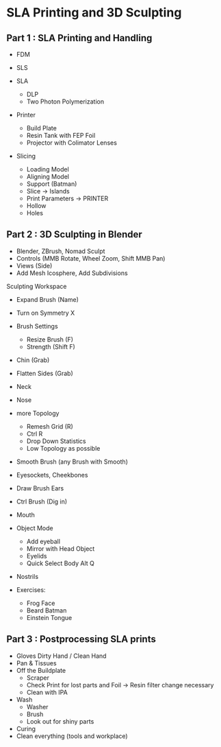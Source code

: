 # SLA Printing and 3D Sculpting

## Part 1 : SLA Printing and Handling

- FDM
- SLS
- SLA

  - DLP
  - Two Photon Polymerization

- Printer

  - Build Plate
  - Resin Tank with FEP Foil
  - Projector with Colimator Lenses

- Slicing
  - Loading Model
  - Aligning Model
  - Support (Batman)
  - Slice -> Islands
  - Print Parameters -> PRINTER
  - Hollow
  - Holes

## Part 2 : 3D Sculpting in Blender

- Blender, ZBrush, Nomad Sculpt
- Controls (MMB Rotate, Wheel Zoom, Shift MMB Pan)
- Views (Side)
- Add Mesh Icosphere, Add Subdivisions

Sculpting Workspace

- Expand Brush (Name)
- Turn on Symmetry X
- Brush Settings

  - Resize Brush (F)
  - Strength (Shift F)

- Chin (Grab)
- Flatten Sides (Grab)
- Neck
- Nose

- more Topology

  - Remesh Grid (R)
  - Ctrl R
  - Drop Down Statistics
  - Low Topology as possible

- Smooth Brush (any Brush with Smooth)
- Eyesockets, Cheekbones
- Draw Brush Ears
- Ctrl Brush (Dig in)
- Mouth

- Object Mode

  - Add eyeball
  - Mirror with Head Object
  - Eyelids
  - Quick Select Body Alt Q

- Nostrils

- Exercises:
  - Frog Face
  - Beard Batman
  - Einstein Tongue

## Part 3 : Postprocessing SLA prints

- Gloves Dirty Hand / Clean Hand
- Pan & Tissues
- Off the Buildplate
  - Scraper
  - Check Print for lost parts and Foil -> Resin filter change necessary
  - Clean with IPA
- Wash
  - Washer
  - Brush
  - Look out for shiny parts
- Curing
- Clean everything (tools and workplace)
